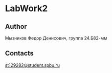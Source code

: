 # LabWork2
## Author
Мызников Федор Денисович, группа 24.Б82-мм


## Contacts
st129282@student.spbu.ru
